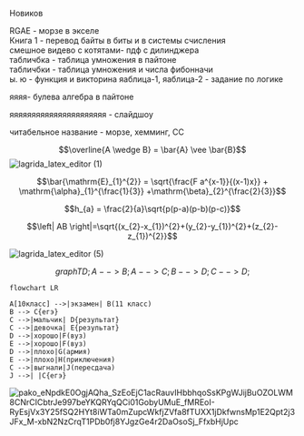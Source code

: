 Новиков

RGAE - морзе в экселе  
Книга 1 - перевод байты в биты и  в системы счисления  
смешное видево с котятами- пдф с дилинджера  
табличбка - таблица умножения в пайтоне  
табличбки - таблица умножения и числа фибонначи  
ы. ю - функция и викторина
яаблица-1, яаблица-2 - задание по логике 

яяяя- булева алгебра в пайтоне 

яяяяяяяяяяяяяяяяяяяяяя - слайдшоу 

читабельное название - морзе, хемминг, СС 

$$\overline{A \wedge B} = \bar{A} \vee \bar{B}$$
![lagrida_latex_editor (1)](https://user-images.githubusercontent.com/114457017/200459064-5e843d39-d7b8-4a04-bcb4-aedbd18d2c27.png)

$$\bar{\mathrm{E}_{1}^{2}} = \sqrt{\frac{F a^{x-1}}{(x-1)x}} + \mathrm{\alpha}_{1}^{\frac{1}{3}} +\mathrm{\beta}_{2}^{\frac{2}{3}}$$

$$h_{a} = \frac{2}{a}\sqrt{p(p-a)(p-b)(p-c)}$$

$$\left| AB \right|=\sqrt{(x_{2}-x_{1})^{2}+(y_{2}-y_{1})^{2}+(z_{2}-z_{1})^{2}}$$

![lagrida_latex_editor (5)](https://user-images.githubusercontent.com/114457017/200717169-7926a797-76fa-4cd4-8e6d-5313e7d74ffd.png)

$$graph TD;
    A-->B;
    A-->C;
    B-->D;
    C-->D;$$
    
```mermaid
flowchart LR

A[10класс] -->|экзамен| B(11 класс)
B --> C{егэ}
C -->|мальчик| D{результат}
C -->|девочка| E{результат}
D -->|хорошо|F(вуз)
E -->|хорошо|F(вуз)
D -->|плохо|G(армия)
E -->|плохо|H(приключения)
C -->|выгнали|J(пересдача)
J -->| |C{егэ}
```

![pako_eNpdkE0OgjAQha_SzEoEjC1acRauvIHbbhqoSsKPgWJijBuOZOLWM8CNrCICbtrJe997beYKQRYqQCi01GobyUMuE_fMREoI-RyEsjVx3Y25fSQ2HYt8iWTa0mZupcWkfjZVfa8fTUXX1jDkfwnsMp1E2Qpt2j3JFx_M-xbN2NzCrqT1PDb0fj8YJgzGe4r2DaOsoSj_FfxbHjUpc](https://user-images.githubusercontent.com/114457017/208572312-7608f8b1-6282-479c-9afa-a5316b127df6.png)
